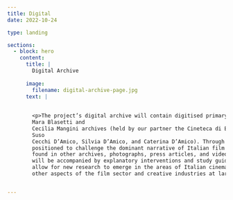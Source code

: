 ```yaml
---
title: Digital
date: 2022-10-24

type: landing

sections:
  - block: hero
    content:
      title: |
        Digital Archive
        
      image:
        filename: digital-archive-page.jpg
      text: |
       
        
        <p>The project’s digital archive will contain digitised primary materials from the following archives: the 
        Mara Blasetti and 
        Cecilia Mangini archives (held by our partner the Cineteca di Bologna), and the Cecchi D’Amico family archive (including papers of 
        Suso 
        Cecchi D’Amico, Silvia D’Amico, and Caterina D’Amico). Through the project team’s work, these resources will be critically  
        positioned to challenge the dominant narrative of Italian film history. The digital archive will also include material on women 
        found in other archives, photographs, press articles, and videos of oral testimonies collected for this project. These
        will be accompanied by explanatory interventions and study guides for researchers and other users. This open-access repository will 
        allow for new research to emerge in the areas of Italian cinema and culture, production studies, gendered labour, oral history, and 
        other aspects of the film sector and creative industries at large.</p>


--- 
```



